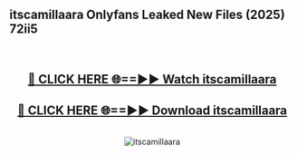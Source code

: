 <h2>itscamillaara Onlyfans Leaked New Files (2025) 72ii5</h2>
<br>
<div align="center">
<h2><a href="https://mediafiles.top/itscamillaara&ref=git" rel="nofollow">🔴 CLICK HERE 🌐==►► Watch itscamillaara</a></h2>
<h2><a href="https://mediafiles.top/itscamillaara&ref=git" rel="nofollow">🔴 CLICK HERE 🌐==►► Download itscamillaara</a></h2>
<br>
<a href="https://mediafiles.top/itscamillaara&ref=git" rel="nofollow" data-target="animated-image.originalLink"><img src="https://i.ibb.co.com/xMMVF88/686577567.gif" alt="itscamillaara" style="max-width: 100%; display: inline-block;" data-target="animated-image.originalImage"></a>
</div>
<br>
<br>